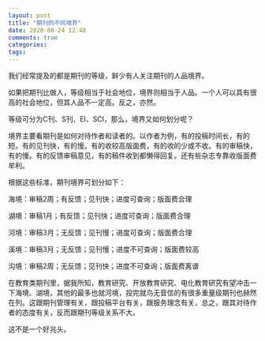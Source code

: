 ```yaml
---
layout: post
title: "期刊的不同境界"
date: 2020-08-24 12:48
comments: true
categories: 
tags: 
---
```

我们经常提及的都是期刊的等级，鲜少有人关注期刊的人品境界。  

如果把期刊比做人，等级相当于社会地位，境界则相当于人品。一个人可以具有很高的社会地位，但其人品不一定高。反之，亦然。  

等级可分为C刊、S刊、EI、SCI，那么，境界又如何划分呢？  

境界主要看期刊是如何对待作者和读者的。以作者为例，有的投稿时间长，有的短。有的见刊快，有的慢。有的收较高版面费，有的收的少或不收。有的审稿快，有的慢。有的反馈审稿意见，有的稿件收到都懒得回复。还有些杂志专靠收版面费牟利。  

根据这些标准，期刊境界可划分如下：  

海境：审稿2周；有反馈；见刊快；进度可查询；版面费合理  

湖境：审稿1月；有反馈；见刊快；进度可查询；版面费合理  

河境：审稿3月；无反馈；见刊慢；进度可查询；版面费合理  

溪境：审稿3月；无反馈；见刊慢；进度不可查询；版面费较高  

沟境：审稿2周；无反馈；见刊快；进度不可查询；版面费离谱  

在教育类期刊里，据我所知，教育研究、开放教育研究、电化教育研究有望冲击一下海境、湖境，其他的最多也就河境，投完就鸟无音信的有很多重量级期刊也赫然在列。这跟期刊管理有关，跟投稿平台有关，跟服务理念有关，总之，跟其对待作者的态度有关，反而跟期刊等级关系不大。  

这不是一个好兆头。  
